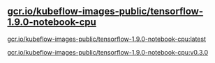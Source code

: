 
[gcr.io/kubeflow-images-public/tensorflow-1.9.0-notebook-cpu](https://hub.docker.com/r/anjia0532/kubeflow-images-public.tensorflow-1.9.0-notebook-cpu/tags/)
-----


[gcr.io/kubeflow-images-public/tensorflow-1.9.0-notebook-cpu:latest](https://hub.docker.com/r/anjia0532/kubeflow-images-public.tensorflow-1.9.0-notebook-cpu/tags/)


[gcr.io/kubeflow-images-public/tensorflow-1.9.0-notebook-cpu:v0.3.0](https://hub.docker.com/r/anjia0532/kubeflow-images-public.tensorflow-1.9.0-notebook-cpu/tags/)


